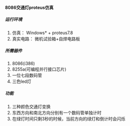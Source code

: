 #### 8086交通灯proteus仿真

##### 运行环境
1. 仿真： Windows* + proteus7.8
2. 真实电路： 微机试验箱+自焊电路板

##### 所需器件
1. 8086(i386)
2. 8255a(可编程并行接口芯片)
3. 一位七段数码管
4. 三色led灯

##### 功能
1. 三种颜色交通灯变换
2. 东西方向和南北方向分别有一个数码管单独计时
3. 在绿灯时间只剩3秒的时候，当前方向的绿灯和倒计时会闪烁